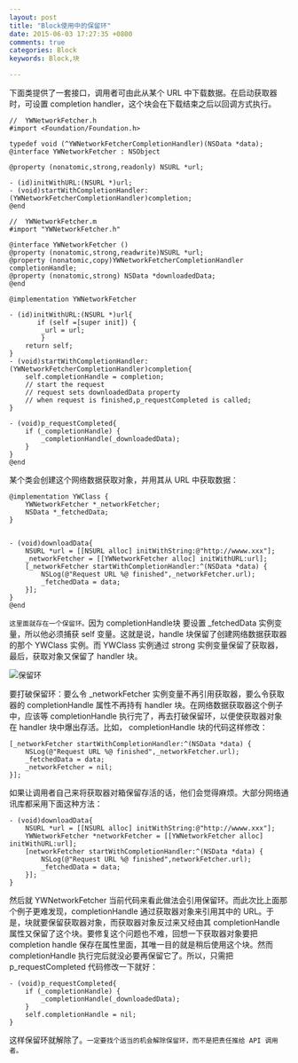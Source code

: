 ```yaml
---
layout: post
title: "Block使用中的保留环"
date: 2015-06-03 17:27:35 +0800
comments: true
categories: Block
keywords: Block,块

---
```


下面类提供了一套接口，调用者可由此从某个 URL 中下载数据。在启动获取器时，可设置 completion handler，这个块会在下载结束之后以回调方式执行。
	
	//  YWNetworkFetcher.h
	#import <Foundation/Foundation.h>

	typedef void (^YWNetworkFetcherCompletionHandler)(NSData *data);
	@interface YWNetworkFetcher : NSObject

	@property (nonatomic,strong,readonly) NSURL *url;

	- (id)initWithURL:(NSURL *)url;
	- (void)startWithCompletionHandler:(YWNetworkFetcherCompletionHandler)completion;
	@end
		
	//  YWNetworkFetcher.m
	#import "YWNetworkFetcher.h"

	@interface YWNetworkFetcher ()
	@property (nonatomic,strong,readwrite)NSURL *url;
	@property (nonatomic,copy)YWNetworkFetcherCompletionHandler completionHandle;
	@property (nonatomic,strong) NSData *downloadedData;
	@end

	@implementation YWNetworkFetcher

	- (id)initWithURL:(NSURL *)url{
		   if (self =[super init]) {
        	_url = url;
    		}
    	return self;
	}
	- (void)startWithCompletionHandler:(YWNetworkFetcherCompletionHandler)completion{
    	self.completionHandle = completion;
    	// start the request
    	// request sets downloadedData property
    	// when request is finished,p_requestCompleted is called;
	}

	- (void)p_requestCompleted{
    	if (_completionHandle) {
        	_completionHandle(_downloadedData);
    	}
	}
	@end
	
某个类会创建这个网络数据获取对象，并用其从 URL 中获取数据：

	@implementation YWClass {
    	YWNetworkFetcher *_networkFetcher;
    	NSData *_fetchedData;
	}


	- (void)downloadData{
    	NSURL *url = [[NSURL alloc] initWithString:@"http://wwww.xxx"];
    	_networkFetcher = [[YWNetworkFetcher alloc] initWithURL:url];
    	[_networkFetcher startWithCompletionHandler:^(NSData *data) {
        	NSLog(@"Request URL %@ finished",_networkFetcher.url);
        	_fetchedData = data;
    	}];
	}
	@end
	
`这里面就存在一个保留环。`因为 completionHandle块 要设置 _fetchedData 实例变量，所以他必须捕获 self 变量。这就是说，handle 块保留了创建网络数据获取器的那个 YWClass 实例。而 YWClass 实例通过 strong 实例变量保留了获取器，最后，获取对象又保留了 handler 块。

![保留环](http://7sbygq.com1.z0.glb.clouddn.com/liucheng.png)

要打破保留环：要么令 _networkFetcher 实例变量不再引用获取器，要么令获取器的 completionHandle 属性不再持有 handler 块。在网络数据获取器这个例子中，应该等 completionHandle 执行完了，再去打破保留环，以便使获取器对象在 handler 块中爆出存活。比如， completionHandle 块的代码这样修改：

	[_networkFetcher startWithCompletionHandler:^(NSData *data) {
		NSLog(@"Request URL %@ finished",_networkFetcher.url);
		_fetchedData = data;
		_networkFetcher = nil;
	}];
	
如果让调用者自己来将获取器对箱保留存活的话，他们会觉得麻烦。大部分网络通讯库都采用下面这种方法：

	- (void)downloadData{
    	NSURL *url = [[NSURL alloc] initWithString:@"http://wwww.xxx"];
    	YWNetworkFetcher *networkFetcher = [[YWNetworkFetcher alloc] initWithURL:url];
    	[networkFetcher startWithCompletionHandler:^(NSData *data) {
        	NSLog(@"Request URL %@ finished",networkFetcher.url);
        	_fetchedData = data;
    	}];
	}
	
然后就 YWNetworkFetcher 当前代码来看此做法会引用保留环。而此次比上面那个例子更难发现，completionHandle 通过获取器对象来引用其中的 URL。于是，块就要保留获取器对象，而获取器对象反过来又经由其 completionHandle 属性又保留了这个块。要修复这个问题也不难，回想一下获取器对象要把 completion handle 保存在属性里面，其唯一目的就是稍后使用这个块。然而 completionHandle 执行完后就没必要再保留它了。所以，只需把 p_requestCompleted 代码修改一下就好：

	- (void)p_requestCompleted{
    	if (_completionHandle) {
        	_completionHandle(_downloadedData);
    	}
    	self.completionHandle = nil;
	}
	
这样保留环就解除了。`一定要找个适当的机会解除保留环，而不是把责任推给 API 调用者。`